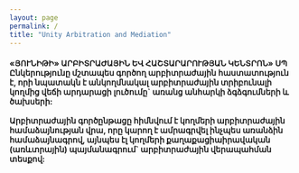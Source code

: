 ```yaml
---
layout: page
permalink: /
title: "Unity Arbitration and Mediation"
---
```


<section>
  <h4>«ՅՈՒՆԻԹԻ» ԱՐԲԻՏՐԱԺԱՅԻՆ ԵՎ ՀԱՇՏԱՐԱՐՈՒԹՅԱՆ ԿԵՆՏՐՈՆ» ՍՊ Ընկերությունը մշտապես գործող արբիտրաժային հաստատություն է, որի նպատակն է անկողմնակալ արբիտրաժային տրիբունալի կողմից վեճի արդարացի լուծումը` առանց անհարկի ձգձգումների և ծախսերի:<br><br>
      Արբիտրաժային գործընթացը հիմնվում է կողմերի արբիտրաժային համաձայնության վրա, որը կարող է ամրագրվել ինչպես առանձին համաձայնագրով, այնպես էլ կողմերի քաղաքացիաիրավական (առևտրային) պայմանագրում` արբիտրաժային վերապահման տեսքով:<br><br><br><br><br><br><br><br><br><br><br>
  </h4>
</section>